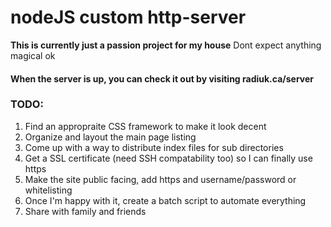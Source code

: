 # nodeJS custom http-server
**This is currently just a passion project for my house**
Dont expect anything magical ok

#### When the server is **up**, you can check it out by visiting radiuk.ca/server

### TODO: 
1) Find an appropraite CSS framework to make it look decent
2) Organize and layout the main page listing
3) Come up with a way to distribute index files for sub directories
4) Get a SSL certificate (need SSH compatability too) so I can finally use https
5) Make the site public facing, add https and username/password or whitelisting
6) Once I'm happy with it, create a batch script to automate everything
7) Share with family and friends
